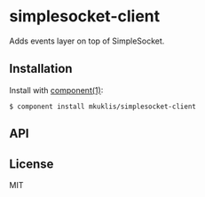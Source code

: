 
# simplesocket-client

Adds events layer on top of SimpleSocket.

## Installation

  Install with [component(1)](http://component.io):

    $ component install mkuklis/simplesocket-client

## API



## License

  MIT
